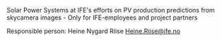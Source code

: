 Solar Power Systems at IFE's efforts on PV production predictions from skycamera
images - Only for IFE-employees and project partners

Responsible person: Heine Nygard Riise Heine.Riise@ife.no
